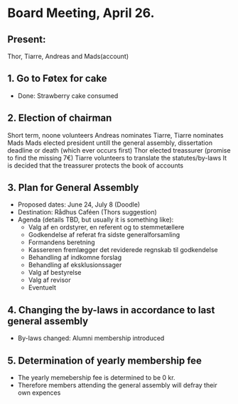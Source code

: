 # Board Meeting, April 26.

## Present:
Thor, Tiarre, Andreas and Mads(account)

## 1. Go to Føtex for cake
 * Done: Strawberry cake consumed

## 2. Election of chairman
Short term, noone volunteers
Andreas nominates Tiarre, Tiarre nominates Mads
Mads elected president untill the general assembly, dissertation deadline or death (which ever occurs first)
Thor elected treassurer (promise to find the missing 7€)
Tiarre volunteers to translate the statutes/by-laws
It is decided that the treassurer protects the book of accounts

## 3. Plan for General Assembly
  * Proposed dates: June 24, July 8 (Doodle)
  * Destination: Rådhus Caféen (Thors suggestion)
  * Agenda (details TBD, but usually it is something like):
    * Valg af en ordstyrer, en referent og to stemmetællere
    * Godkendelse af referat fra sidste generalforsamling
    * Formandens beretning
    * Kassereren fremlægger det reviderede regnskab til godkendelse
    * Behandling af indkomne forslag
    * Behandling af eksklusionssager
    * Valg af bestyrelse
    * Valg af revisor
    * Eventuelt
    
## 4. Changing the by-laws in accordance to last general assembly
  * By-laws changed: Alumni membership introduced
  
## 5. Determination of yearly membership fee
  * The yearly memebership fee is determined to be 0 kr.
  * Therefore members attending the general assembly will defray their own expences
  
  
  

  

